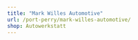 ```yaml
---
title: "Mark Willes Automotive"
url: /port-perry/mark-willes-automotive/
shop: Autowerkstatt
---
```

